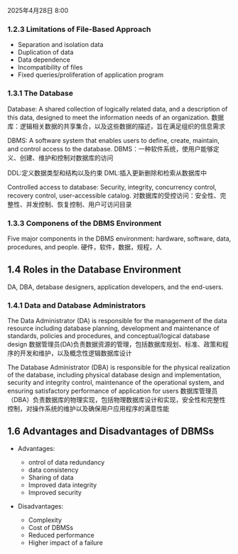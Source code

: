 2025年4月28日 8:00
### 1.2.3 Limitations of File-Based Approach
- Separation and isolation data
- Duplication of data
- Data dependence
- Incompatibility of files
- Fixed queries/proliferation of application program

### 1.3.1 The Database
Database: A shared collection of logically related data, and a description of this data, designed to meet the information needs of an organization. 
数据库：逻辑相关数据的共享集合，以及这些数据的描述，旨在满足组织的信息需求

DBMS: A software system that enables users to define, create, maintain, and control access to the database.
DBMS：一种软件系统，使用户能够定义、创建、维护和控制对数据库的访问

DDL:定义数据类型和结构以及约束
DML:插入更新删除和检索从数据库中

Controlled access to database: Security, integrity, concurrency control, recovery control, user-accessible catalog. 
对数据库的受控访问：安全性、完整性、并发控制、恢复控制、用户可访问目录

### 1.3.3 Componens of the DBMS Environment
Five major components in the DBMS environment: hardware, software, data, procedures, and people.
硬件，软件，数据，规程，人

## 1.4 Roles in the Database Environment
DA, DBA, detabase designers, application developers, and the end-users.

### 1.4.1 Data and Database Administrators
The Data Administrator (DA) is responsible for the management of the data resource including database planning, development and maintenance of standards, policies and procedures, and conceptual/logical database design
数据管理员(DA)负责数据资源的管理，包括数据库规划、标准、政策和程序的开发和维护，以及概念性逻辑数据库设计

The Database Administrator (DBA) is responsible for the physical realization of the database, including physical database design and implementation, security and integrity control, maintenance of the operational system, and ensuring satisfactory performance of application for users
数据库管理员（DBA）负责数据库的物理实现，包括物理数据库设计和实现，安全性和完整性控制，对操作系统的维护以及确保用户应用程序的满意性能

## 1.6 Advantages and Disadvantages of DBMSs
- Advantages:
    - ontrol of data redundancy
    - data consistency
    - Sharing of data
    - Improved data integrity
    - Improved security

- Disadvantages:
    - Complexity
    - Cost of DBMSs
    - Reduced performance
    - Higher impact of a failure
    